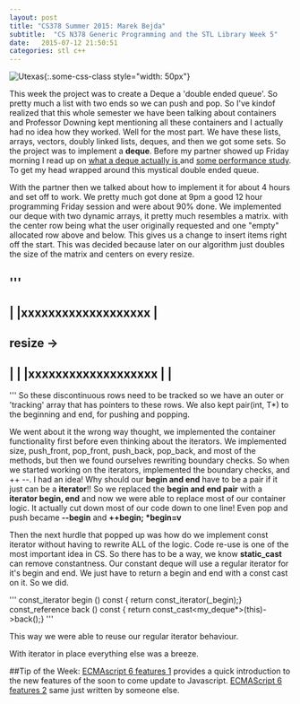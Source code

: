 ```yaml
---
layout: post
title: "CS378 Summer 2015: Marek Bejda"
subtitle:  "CS N378 Generic Programming and the STL Library Week 5"
date:   2015-07-12 21:50:51
categories: stl c++ 
---
```


 ![Utexas](https://www.utexas.edu/sites/default/files/images/Trademarked_Silhouette2.jpg){:.some-css-class style="width: 50px"}

This week the project was to create a Deque a 'double ended queue'. So pretty much a list with two ends so we can push and pop. So I've kindof realized that this whole semester we have been talking about containers and Professor Downing kept mentioning all these containers and I actually had no idea how they worked. Well for the most part. We have these lists, arrays, vectors, doubly linked lists, deques,  and then we got some sets. So the project was to implement a __deque__. Before my partner showed up Friday morning I read up on [what a deque actually is ][deq_what] and [some performance study][deq_per]. To get my head wrapped around this mystical double ended queue. 

With the partner then we talked about how to implement it for about 4 hours and set off to work. We pretty much got done at 9pm a good 12 hour programming Friday session and were about 90% done. We implemented our deque with two dynamic arrays, it pretty much resembles a matrix.
with the center row being what the user originally requested and one "empty" allocated row above and below. This gives us a change to insert items right off the start. This was decided because later on our algorithm just doubles the size of the matrix and centers on every resize. 

'''
--------------------
|
|xxxxxxxxxxxxxxxxxxx
|
--------------------
resize -> 
--------------------
|
|
|xxxxxxxxxxxxxxxxxxx
|
|
--------------------
'''
So these discontinuous rows need to be tracked so we have an outer or 'tracking' array that has pointers to these rows. We also kept pair(int, T*) to the beginning and end, for pushing and popping. 

We went about it the wrong way thought, we implemented the container functionality first before even thinking about the iterators. We implemented size, push_front, pop_front, push_back, pop_back, and most of the methods, but then we found ourselves rewriting boundary checks. So when we started working on the iterators, implemented the boundary checks, and ++ --. I had an idea! Why should our __begin and end__ have to be a pair if it just can be a __iterator__!! So we replaced the __begin and end pair__ with a __iterator begin, end__ and now we were able to replace most of our container logic. It actually cut down most of our code down to one line! Even pop and push became __--begin__ and __++begin; *begin=v__ 

Then the next hurdle that popped up was how do we implement const iterator without having to rewrite ALL of the logic. Code re-use is one of the most important idea in CS.  So there has to be a way, we know __static_cast__ can remove constantness. Our constant deque will use a regular iterator for it's begin and end. We just have to return a begin and end with a const cast on it. So we did. 

'''
	const_iterator begin () const {
            return const_iterator(_begin);}
	 const_reference back () const {
            return const_cast<my_deque*>(this)->back();}
'''

This way we were able to reuse our regular iterator behaviour. 

With iterator in place everything else was a breeze. 



##Tip of the Week:
[ECMAscript 6 features 1][featuresOne] provides a quick introduction to the new features of the soon to come update to Javascript. 
[ECMAScript 6 features 2][featuresTwo] same just written by someone else. 



[featuresTwo]:https://github.com/lukehoban/es6features#classes
[featuresOne]:https://github.com/lukehoban/es6features/blob/master/README.md
[deq_per]: http://www.codeproject.com/Articles/5425/An-In-Depth-Study-of-the-STL-Deque-Container
[deq_code]:http://en.cppreference.com/w/cpp/container/deque
[deq_what]:http://stackoverflow.com/questions/6292332/what-really-is-a-deque-in-stl